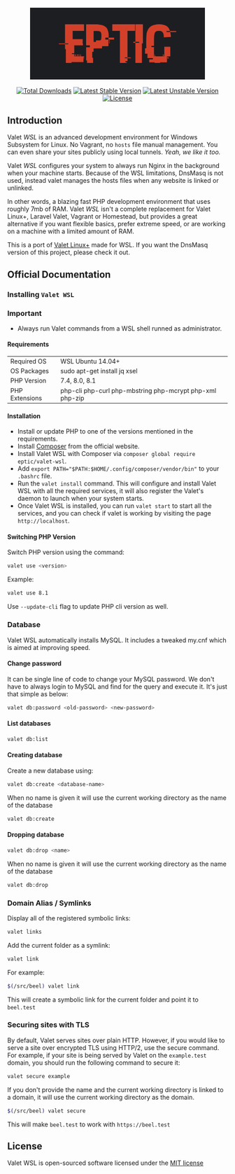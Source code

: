 <p align="center">
    <a href="https://solutions.eptic.ro" target="_blank"><img src="https://raw.githubusercontent.com/eptic-solutions/art/master/cover.png" width="400px"/></a>
</p>
<p align="center">
    <a href="https://packagist.org/packages/eptic/valet-wsl"><img src="https://poser.pugx.org/eptic/valet-wsl/downloads.svg" alt="Total Downloads"></a>
    <a href="https://packagist.org/packages/eptic/valet-wsl"><img src="https://poser.pugx.org/eptic/valet-wsl/v/stable.svg" alt="Latest Stable Version"></a>
    <a href="https://packagist.org/packages/eptic/valet-wsl"><img src="https://poser.pugx.org/eptic/valet-wsl/v/unstable.svg" alt="Latest Unstable Version"></a>
    <a href="https://packagist.org/packages/eptic/valet-wsl"><img src="https://poser.pugx.org/eptic/valet-wsl/license.svg" alt="License"></a>
</p>

## Introduction

Valet *WSL* is an advanced development environment for Windows Subsystem for Linux.
No Vagrant, no `hosts` file manual management. You can even share your sites publicly using local tunnels. _Yeah, we
like it too._

Valet *WSL* configures your system to always run Nginx in the background when your machine starts.
Because of the WSL limitations, DnsMasq is not used, instead valet manages the hosts files when any website is linked or
unlinked.

In other words, a blazing fast PHP development environment that uses roughly 7mb of RAM. Valet *WSL* isn't a complete
replacement for Valet Linux+, Laravel Valet, Vagrant or Homestead, but provides a great alternative if you want flexible
basics, prefer extreme speed, or are working on a machine with a limited amount of RAM.

This is a port of [Valet Linux+](https://github.com/genesisweb/valet-linux-plus) made for WSL.
If you want the DnsMasq version of this project, please check it out.

## Official Documentation

### Installing `Valet WSL`

### Important
- Always run Valet commands from a WSL shell runned as administrator.

#### Requirements

|                |                                                          |
|----------------|----------------------------------------------------------|
| Required OS    | WSL Ubuntu 14.04+                                        |
| OS Packages    | sudo apt-get install jq xsel                             |
| PHP Version    | 7.4, 8.0, 8.1                                            |
| PHP Extensions | php-cli php-curl php-mbstring php-mcrypt php-xml php-zip |

#### Installation
- Install or update PHP to one of the versions mentioned in the requirements.
- Install [Composer](https://getcomposer.org/) from the official website.
- Install Valet WSL with Composer via `composer global require eptic/valet-wsl`.
- Add `export PATH="$PATH:$HOME/.config/composer/vendor/bin"` to your `.bashrc` file.
- Run the `valet install` command. This will configure and install Valet WSL with all the required services, it will also register the Valet's daemon to launch when your system starts.
- Once Valet WSL is installed, you can run `valet start` to start all the services, and you can check if valet is working by visiting the page `http://localhost`.

#### Switching PHP Version
Switch PHP version using the command:
```bash
valet use <version>
```

Example:
```bash
valet use 8.1
```
Use `--update-cli` flag to update PHP cli version as well.

### Database

Valet WSL automatically installs MySQL. It includes a tweaked my.cnf which is aimed at improving speed.

#### Change password
It can be single line of code to change your MySQL password. We don't have to always login to MySQL and find for the query and execute it. It's just that simple as below:
```bash
valet db:password <old-password> <new-password>
```

#### List databases
```bash
valet db:list
```

#### Creating database
Create a new database using:
```bash
valet db:create <database-name>
```

When no name is given it will use the current working directory as the name of the database
```bash
valet db:create
```

#### Dropping database
```bash
valet db:drop <name>
```

When no name is given it will use the current working directory as the name of the database
```bash
valet db:drop
```

### Domain Alias / Symlinks

Display all of the registered symbolic links:
```bash
valet links
```

Add the current folder as a symlink:
```bash
valet link
```
For example:
```bash
$(/src/beel) valet link
```
This will create a symbolic link for the current folder and point it to `beel.test`

### Securing sites with TLS
By default, Valet serves sites over plain HTTP. However, if you would like to serve a site over encrypted TLS using HTTP/2, use the secure command.  
For example, if your site is being served by Valet on the `example.test` domain, you should run the following command to secure it:
```bash
valet secure example
```

If you don't provide the name and the current working directory is linked to a domain, it will use the current working directory as the domain.
```bash
$(/src/beel) valet secure
```
This will make `beel.test` to work with `https://beel.test`

## License

Valet WSL is open-sourced software licensed under the [MIT license](http://opensource.org/licenses/MIT)
